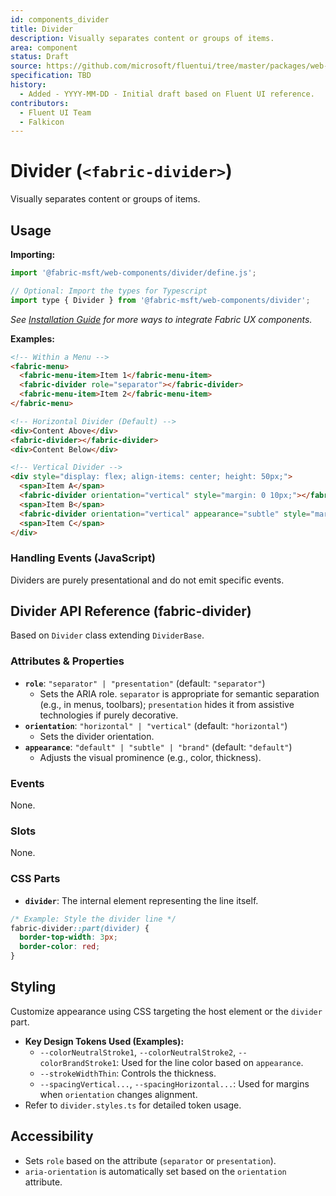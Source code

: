 ```yaml
---
id: components_divider
title: Divider
description: Visually separates content or groups of items.
area: component
status: Draft
source: https://github.com/microsoft/fluentui/tree/master/packages/web-components/src/divider
specification: TBD
history:
  - Added - YYYY-MM-DD - Initial draft based on Fluent UI reference.
contributors:
  - Fluent UI Team
  - Falkicon
---
```


# Divider (`<fabric-divider>`)

<!-- BEGIN-SECTION: Divider Overview -->
Visually separates content or groups of items.
<!-- END-SECTION: Divider Overview -->

## Usage

**Importing:**

```javascript
import '@fabric-msft/web-components/divider/define.js';

// Optional: Import the types for Typescript
import type { Divider } from '@fabric-msft/web-components/divider';
```

*See [Installation Guide](../../guides/installation.md) for more ways to integrate Fabric UX components.*

**Examples:**

```html
<!-- Within a Menu -->
<fabric-menu>
  <fabric-menu-item>Item 1</fabric-menu-item>
  <fabric-divider role="separator"></fabric-divider>
  <fabric-menu-item>Item 2</fabric-menu-item>
</fabric-menu>

<!-- Horizontal Divider (Default) -->
<div>Content Above</div>
<fabric-divider></fabric-divider>
<div>Content Below</div>

<!-- Vertical Divider -->
<div style="display: flex; align-items: center; height: 50px;">
  <span>Item A</span>
  <fabric-divider orientation="vertical" style="margin: 0 10px;"></fabric-divider>
  <span>Item B</span>
  <fabric-divider orientation="vertical" appearance="subtle" style="margin: 0 10px;"></fabric-divider>
  <span>Item C</span>
</div>
```

### Handling Events (JavaScript)

Dividers are purely presentational and do not emit specific events.

<!-- BEGIN-SECTION: Divider API -->
## Divider API Reference (fabric-divider)

Based on `Divider` class extending `DividerBase`.

### Attributes & Properties

*   **`role`**: `"separator" | "presentation"` (default: `"separator"`)
    *   Sets the ARIA role. `separator` is appropriate for semantic separation (e.g., in menus, toolbars); `presentation` hides it from assistive technologies if purely decorative.
*   **`orientation`**: `"horizontal" | "vertical"` (default: `"horizontal"`)
    *   Sets the divider orientation.
*   **`appearance`**: `"default" | "subtle" | "brand"` (default: `"default"`)
    *   Adjusts the visual prominence (e.g., color, thickness).

### Events

None.

### Slots

None.

### CSS Parts

*   **`divider`**: The internal element representing the line itself.

```css
/* Example: Style the divider line */
fabric-divider::part(divider) {
  border-top-width: 3px;
  border-color: red;
}
```
<!-- END-SECTION: Divider API -->

## Styling

<!-- BEGIN-SECTION: Divider Styling -->
Customize appearance using CSS targeting the host element or the `divider` part.

*   **Key Design Tokens Used (Examples):**
    *   `--colorNeutralStroke1`, `--colorNeutralStroke2`, `--colorBrandStroke1`: Used for the line color based on `appearance`.
    *   `--strokeWidthThin`: Controls the thickness.
    *   `--spacingVertical...`, `--spacingHorizontal...`: Used for margins when `orientation` changes alignment.
*   Refer to `divider.styles.ts` for detailed token usage.
<!-- END-SECTION: Divider Styling -->

## Accessibility

<!-- BEGIN-SECTION: Divider Accessibility -->
*   Sets `role` based on the attribute (`separator` or `presentation`).
*   `aria-orientation` is automatically set based on the `orientation` attribute.
<!-- END-SECTION: Divider Accessibility -->
 